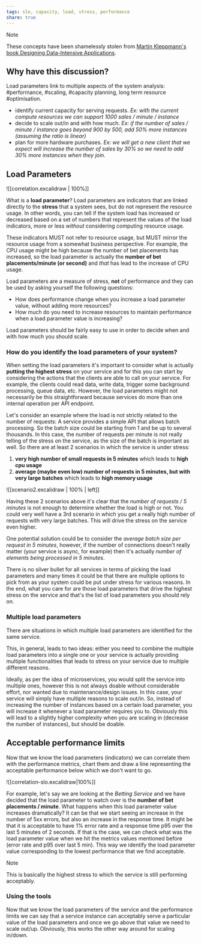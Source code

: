 ```yaml
---
tags: slo, capacity, load, stress, performance
share: true
---
```

> [!note]
> These concepts have been shamelessly stolen from [Martin Kleppmann's book Designing Data-Intensive Applications](https://learning.oreilly.com/library/view/designing-data-intensive-applications/9781491903063/ch01.html#:-:text=Describing%20Load).

## Why have this discussion?

Load parameters link to multiple aspects of the system analysis: #performance, #scaling, #capacity planning, long term resource #optimisation.

- identify current capacity for serving requests. *Ex: with the current compute resources we can support 1000 sales / minute / instance*
- decide to scale out/in and with how much. *Ex: if the number of sales / minute / instance goes beyond 900 by 500, add 50% more instances (assuming the ratio is linear)*
- plan for more hardware purchases. *Ex: we will get a new client that we expect will increase the number of sales by 30% so we need to add 30% more instances when they join.*

## Load Parameters

![[correlation.excalidraw | 100%]]
  
What is a **load parameter**? Load parameters are indicators that are linked directly to the **stress** that a system sees, but do not represent the resource usage. In other words, you can tell if the system load has increased or decreased based on a set of numbers that represent the values of the load indicators, more or less *without* considering computing resource usage.

These indicators MUST not refer to resource usage, but MUST mirror the resource usage from a somewhat business perspective. For example, the CPU usage might be high because the number of bet placements has increased, so the load parameter is actually the **number of bet placements/minute (or second)** and *that* has lead to the increase of CPU usage.  
  
Load parameters are a measure of stress, **not** of performance and they can be used by asking yourself the following questions:  
- How does performance change when you increase a load parameter value, without adding more resources?  
- How much do you need to increase resources to maintain performance when a load parameter value is increasing?  
  
Load parameters should be fairly easy to use in order to decide when and with how much you should scale.

### How do you identify the load parameters of your system?

When setting the load parameters it's important to consider what is actually **putting the highest stress** on your service and for this you can start by considering the actions that the clients are able to call on your service. For example, the clients could read data, write data, trigger some background processing, queue data, etc. However, the load parameters might not necessarily be this straightforward because services do more than one internal operation per API endpoint. 

Let's consider an example where the load is not strictly related to the number of requests: A service provides a simple API that allows batch processing. So the batch size could be starting from 1 and be up to several thousands. In this case, the number of requests per minute is not really telling of the stress on the service, as the size of the batch is important as well. So there are at least 2 scenarios in which the service is under stress:
1. **very high number of small requests in 5 minutes** which leads to **high cpu usage**
2. **average (maybe even low) number of requests in 5 minutes, but with very large batches** which leads to **high memory usage**

![[scenario2.excalidraw | 100% | left]]

Having these 2 scenarios above it's clear that the *number of requests / 5 minutes* is not enough to determine whether the load is high or not. You could very well have a 3rd scenario in which you get a really high number of requests with very large batches. This will drive the stress on the service even higher. 

One potential solution could be to consider the *average batch size per request in 5 minutes*, however, if the number of connections doesn't really matter (your service is async, for example) then it's actually *number of elements being processed in 5 minutes*.

There is no silver bullet for all services in terms of picking the load parameters and many times it could be that there are multiple options to pick from as your system could be put under stress for various reasons. In the end, what you care for are those load parameters that drive the highest stress on the service and that's the list of load parameters you should rely on.

### Multiple load parameters
There are situations in which multiple load parameters are identified for the same service. 

This, in general, leads to two ideas: either you need to combine the multiple load parameters into a single one or your service is actually providing multiple functionalities that leads to stress on your service due to multiple different reasons. 

Ideally, as per the idea of microservices, you would split the service into multiple ones, however this is not always doable without considerable effort, nor wanted due to maintenance/design issues. In this case, your service will simply have multiple reasons to scale out/in. So, instead of increasing the number of instances based on a certain load parameter, you will increase it whenever a load parameter requires you to. Obviously this will lead to a slightly higher complexity when you are scaling in (decrease the number of instances), but should be doable.

## Acceptable performance limits  
  
Now that we know the load parameters (indicators) we can correlate them with the performance metrics, chart them and draw a line representing the acceptable performance below which we don't want to go.
  
![[correlation-slo.excalidraw|100%]]
  
For example, let's say we are looking at the *Betting Service* and we have decided that the load parameter to watch over is the **number of bet placements / minute**. What happens when this load parameter value increases dramatically? It can be that we start seeing an increase in the number of 5xx errors, but also an increase in the response time. It might be that it is acceptable to have 1% error rate and a response time p95 over the last 5 minutes of 2 seconds. If that is the case, we can check what was the load parameter value when we hit the metrics values mentioned before (error rate and p95 over last 5 min). This way we identify the load parameter value corresponding to the lowest performance that we find acceptable.   
  
>[!note]  
> This is basically the highest stress to which the service is still performing acceptably.  
  
  
### Using the tools  
  
Now that we know the load parameters of the service and the performance limits we can say that a service instance can acceptably serve a particular value of the load parameters and once we go above that value we need to scale out/up. Obviously, this works the other way around for scaling in/down.